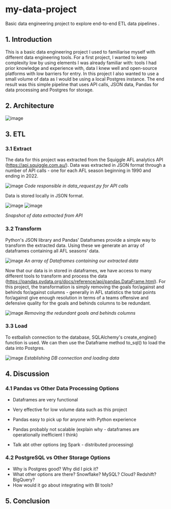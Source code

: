 # my-data-project
Basic data engineering project to explore end-to-end ETL data pipelines .

## 1. Introduction

This is a basic data engineering project I used to familiarise myself with different data engineering tools. For a first project, I wanted to keep complexity low by using elements I was already familiar with: tools I had prior knowledge and experience with, data I knew well and open-source platforms with low barriers for entry. In this project I also wanted to use a small volume of data as I would be using a local Postgres instance. The end result was this simple pipeline that uses API calls, JSON data, Pandas for data processing and Postgres for storage.

## 2. Architecture

![image](https://user-images.githubusercontent.com/49575091/214498912-5ebf2e9d-c889-4e84-b5b2-a09138e2cf68.png)

## 3. ETL

### 3.1 Extract

The data for this project was extracted from the Squiggle AFL analytics API (https://api.squiggle.com.au/). Data was extracted in JSON format through a number of API calls - one for each AFL season beginning in 1990 and ending in 2022.

![image](https://user-images.githubusercontent.com/49575091/215917031-0fd4ddb5-474a-4ff3-bd20-310858565c33.png)
*Code responsible in data_request.py for API calls*

Data is stored locally in JSON format.

![image](https://user-images.githubusercontent.com/49575091/215917352-a6dd6baf-9278-410e-b1cd-86fa09057ed8.png)
![image](https://user-images.githubusercontent.com/49575091/215917504-1b7f81ac-d6cf-4e54-8423-bd9cc35514e3.png)

*Snapshot of data extracted from API*

### 3.2 Transform

Python's JSON library and Pandas' Dataframes provide a simple way to transform the extracted data. Using these we generate an array of dataframes containing all AFL seasons' data.

![image](https://user-images.githubusercontent.com/49575091/215918977-cc2f4f03-1182-4e23-8b13-9cefb077f22d.png)
*An array of Dataframes containing our extracted data*

Now that our data is in stored in dataframes, we have access to many different tools to transform and process the data (https://pandas.pydata.org/docs/reference/api/pandas.DataFrame.html). For this project, the transformation is simply removing the goals for/against and behinds for/against columns - generally in AFL statistics the total points for/against give enough resolution in terms of a teams offensive and defensive quality for the goals and behinds columns to be redundant.

![image](https://user-images.githubusercontent.com/49575091/215919655-99434908-2c97-4b7b-b612-57cfff458eee.png)
*Removing the redundant goals and behinds columns*

### 3.3 Load

To estbalish connection to the database, SQLAlchemy's create_engine() function is used. We can then use the Dataframe method to_sql() to load the data into Postgres.

![image](https://user-images.githubusercontent.com/49575091/215920776-0ab4ef4f-2e37-4fdb-bf3a-5c1102227161.png)
*Establishing DB connection and loading data*

## 4. Discussion 
### 4.1 Pandas vs Other Data Processing Options
- Dataframes are very functional
- Very effective for low volume data such as this project
- Pandas easy to pick up for anyone with Python experience

- Pandas probably not scalable (explain why - dataframes are operationally inefficient I think)
- Talk abt other options (eg Spark - distributed processing)

### 4.2 PostgreSQL vs Other Storage Options
- Why is Postgres good? Why did I pick it?
- What other options are there? Snowflake? MySQL? Cloud? Redshift? BigQuery?
- How would it go about integrating with BI tools?

## 5. Conclusion
